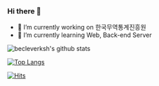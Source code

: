 ### Hi there 👋
- 🔭 I’m currently working on 한국무역통계진흥원
- 🌱 I’m currently learning Web, Back-end Server

![becleverksh's github stats](https://github-readme-stats.vercel.app/api?username=becleverksh&show_icons=true&theme=radical)

[![Top Langs](https://github-readme-stats.vercel.app/api/top-langs/?username=becleverksh&layout=compact)](https://github.com/becleverksh/board)

[![Hits](https://hits.seeyoufarm.com/api/count/incr/badge.svg?url=https%3A%2F%2Fgithub.com%2Fgjbae1212%2Fhit-counter)](https://hits.seeyoufarm.com)

<!--
**becleverksh/becleverksh** is a ✨ _special_ ✨ repository because its `README.md` (this file) appears on your GitHub profile.

Here are some ideas to get you started:

- 🔭 I’m currently working on ...
- 🌱 I’m currently learning ...
- 👯 I’m looking to collaborate on ...
- 🤔 I’m looking for help with ...
- 💬 Ask me about ...
- 📫 How to reach me: ...
- 😄 Pronouns: ...
- ⚡ Fun fact: ...
-->
